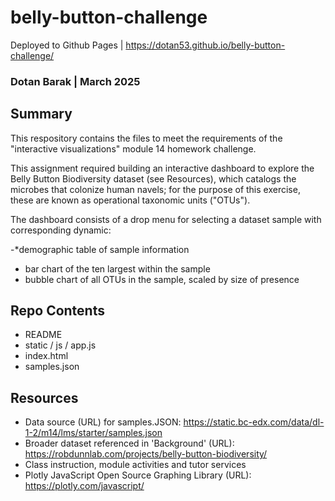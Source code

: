 # belly-button-challenge 
 Deployed to Github Pages | https://dotan53.github.io/belly-button-challenge/

### Dotan Barak | March 2025

## Summary

This respository contains the files to meet the requirements of the "interactive visualizations" module 14 homework challenge.

This assignment required building an interactive dashboard to explore the Belly Button Biodiversity dataset (see Resources), which catalogs the microbes that colonize human navels; for the purpose of this exercise, these are known as operational taxonomic units ("OTUs").

The dashboard consists of a drop menu for selecting a dataset sample with corresponding dynamic:

-*demographic table of sample information
* bar chart of the ten largest within the sample
* bubble chart of all OTUs in the sample, scaled by size of presence

## Repo Contents

* README
* static / js / app.js
* index.html
* samples.json



## Resources

* Data source (URL) for samples.JSON: https://static.bc-edx.com/data/dl-1-2/m14/lms/starter/samples.json
* Broader dataset referenced in 'Background' (URL): https://robdunnlab.com/projects/belly-button-biodiversity/
* Class instruction, module activities and tutor services
* Plotly JavaScript Open Source Graphing Library (URL): https://plotly.com/javascript/

